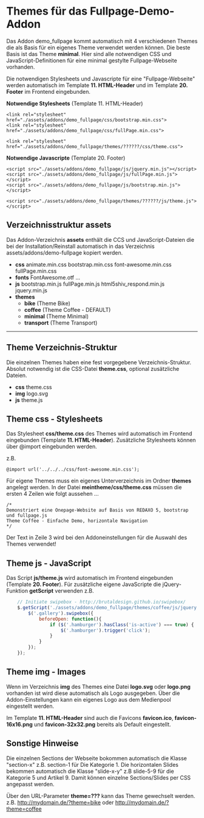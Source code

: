 # Themes für das Fullpage-Demo-Addon #

Das Addon demo_fullpage kommt automatisch mit 4 verschiedenen Themes die als Basis für ein eigenes Theme verwendet werden können.
Die beste Basis ist das Theme **minimal**. Hier sind alle notwendigen CSS und JavaScript-Definitionen für eine minimal gestylte Fullpage-Webseite vorhanden.

Die notwendigen Stylesheets und Javascripte für eine "Fullpage-Webseite" werden automatisch im Template **11. HTML-Header** und im Template **20. Footer** im Frontend eingebunden.

**Notwendige Stylesheets** (Template 11. HTML-Header)

```
<link rel="stylesheet" href="./assets/addons/demo_fullpage/css/bootstrap.min.css">
<link rel="stylesheet" href="./assets/addons/demo_fullpage/css/fullPage.min.css">

<link rel="stylesheet" href="./assets/addons/demo_fullpage/themes/??????/css/theme.css">

```

**Notwendige Javascripte** (Template 20. Footer)

```
<script src="./assets/addons/demo_fullpage/js/jquery.min.js"></script>
<script src="./assets/addons/demo_fullpage/js/fullPage.min.js"></script>
<script src="./assets/addons/demo_fullpage/js/bootstrap.min.js"></script>

<script src="./assets/addons/demo_fullpage/themes/??????/js/theme.js"></script>

```

## Verzeichnisstruktur assets ##

Das Addon-Verzeichnis **assets** enthält die CCS und JavaScript-Dateien die bei der Installation/Reinstall automatisch
in das Verzeichnis assets/addons/demo-fullpage kopiert werden.

* **css**
	animate.min.css
	bootstrap.min.css
	font-awesome.min.css
	fullPage.min.css
* **fonts**
	FontAwesome.otf
	...
* **js**
	bootstrap.min.js
	fullPage.min.js
	html5shiv_respond.min.js
	jquery.min.js
* **themes**
	* **bike** (Theme Bike)
	* **coffee** (Theme Coffee - DEFAULT)
	* **minimal** (Theme Minimal)
	* **transport** (Theme Transport)

---

## Theme Verzeichnis-Struktur ##

Die einzelnen Themes haben eine fest vorgegebene Verzeichnis-Struktur.
Absolut notwendig ist die CSS-Datei **theme.css**, optional zusätzliche Dateien.

* **css**
	theme.css
* **img**
	logo.svg
* **js**
	theme.js

## Theme css - Stylesheets ##

Das Stylesheet **css/theme.css** des Themes wird automatisch im Frontend eingebunden (Template **11. HTML-Header**).
Zusätzliche Stylesheets können über @import eingebunden werden.

z.B.

```
@import url('../../../css/font-awesome.min.css');
```

Für eigene Themes muss ein eigenes Unterverzeichnis im Ordner **themes** angelegt werden.
In der Datei **meintheme/css/theme.css** müssen die ersten 4 Zeilen wie folgt aussehen ...

```
/*
Demonstriert eine Onepage-Website auf Basis von REDAXO 5, bootstrap und fullpage.js
Theme Coffee - Einfache Demo, horizontale Navigation
*/
```

Der Text in Zeile 3 wird bei den Addoneinstellungen für die Auswahl des Themes verwendet!

## Theme js - JavaScript ##

Das Script **js/theme.js** wird automatisch im Frontend eingebunden (Template **20. Footer**).
Für zusätzliche eigene JavaScripte die jQuery-Funktion **getScript** verwenden
z.B.

```javascript
	// Initiate swipebox - http://brutaldesign.github.io/swipebox/
	$.getScript('./assets/addons/demo_fullpage/themes/coffee/js/jquery.swipebox.min.js', function() {
		$('.gallery').swipebox({
			beforeOpen: function(){
				if ($('.hamburger').hasClass('is-active') === true) {
					$('.hamburger').trigger('click');
				}
			}
		});
	});
```

## Theme img - Images ##

Wenn im Verzeichnis **img** des Themes eine Datei **logo.svg** oder **logo.png** vorhanden ist wird diese automatisch als Logo ausgegeben.
Über die Addon-Einstellungen kann ein eigenes Logo aus dem Medienpool eingestellt werden.

Im Template **11. HTML-Header** sind auch die Favicons **favicon.ico**, **favicon-16x16.png** und **favicon-32x32.png**
bereits als Default eingestellt.

## Sonstige Hinweise ##

Die einzelnen Sections der Webseite bokommen automatisch die Klasse "section-x" z.B. section-1 für Die Kategorie 1.
Die horizontalen Slides bekommen automatisch die Klasse "slide-x-y" z.B slide-5-9 für die Kategorie 5 und Artikel 9.
Damit können einzelne Sections/Slides per CSS angepasst werden.

Über den URL-Parameter **theme=???** kann das Theme gewechselt werden.
z.B. http://mydomain.de/?theme=bike oder http://mydomain.de/?theme=coffee
